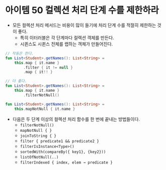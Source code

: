 # 아이템 50 컬렉션 처리 단계 수를 제한하라

- 모든 컬렉션 처리 메서드는 비용이 많이 들기에 처리 단계 수를 적절히 제한하는 것이 좋다.
    - 특히 이터러블은 각 단계마다 컬렉션 객체를 만든다.
    - 시퀸스도 시퀸스 전체를 랩하는 객체가 만들어진다.

```kotlin
// 작동은 한다.
fun List<Student>.getNames(): List<String> = 
	this.map { it.name }
		.filter { it != null }
		.map { it!! }

// 더 좋다.
fun List<Student>.getNames(): List<String> = 
	this.map { it.name }
		.filterNotNull()

fun List<Student>.getNames(): List<String> = 
	this.mapNotNull { it.name }
```

- 다음은 두 단계 이상의 컬렉션 처리 함수를 한 번에 끝내는 방법들이다.
    - `filterNotNull()`
    - `mapNotNull { }`
    - `joinToString { }`
    - `filter { predicate1 && predicate2 }`
    - `filterIsInstance<Type>()`
    - `sortedWith(compareBy({ key1}, {key2}))`
    - `listOfNotNull(..)`
    - `filterIndexed { index, elem → predicate }`
